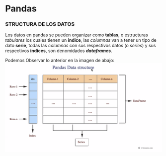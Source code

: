 # Pandas


### STRUCTURA DE LOS DATOS

Los datos en pandas se pueden organizar como **tablas**, o estructuras _tabulares_ los cuales tienen un **indice**,  las _columnas_ van a tener un tipo de dato **serie**, todas las *columnas* con sus respectivos datos (o _series_) y sus respectivos **indices**, son denomidados **_dataframes_**. 

Podemos Observar lo anterior en la imagen de abajo:
![alt text](image.png)

